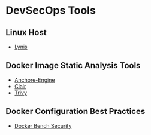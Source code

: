 # DevSecOps Tools

## Linux Host

- [Lynis]()

## Docker Image Static Analysis Tools
- [Anchore-Engine](https://github.com/AlfredoPardo/devsecops/tree/master/container_static_analysis/anchore-engine)
- [Clair](https://github.com/AlfredoPardo/devsecops/tree/master/container_static_analysis/clair)
- [Trivy](https://github.com/AlfredoPardo/devsecops/tree/master/container_static_analysis/trivy)

## Docker Configuration Best Practices

- [Docker Bench Security](https://github.com/AlfredoPardo/devsecops/tree/master/docker-configurations)